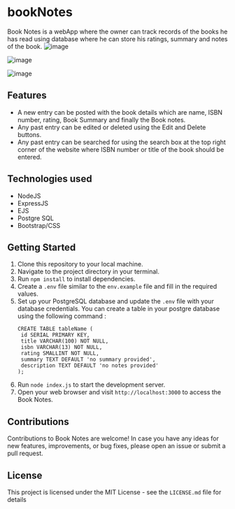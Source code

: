 # bookNotes
Book Notes is a webApp where the owner can track records of the books he has read using database where he can store his ratings, summary and notes of the book.
![image](https://github.com/ujjwi/bookNotes/assets/131232351/9cff212a-dc03-45bb-80b5-a5be5581bf45)

![image](https://github.com/ujjwi/bookNotes/assets/131232351/9eede5ed-ecc2-481c-8ac2-3e82e007b7ad)

![image](https://github.com/ujjwi/bookNotes/assets/131232351/e29ac8cf-e060-4d02-af14-7d3d3f7dbdef)


## Features

* A new entry can be posted with the book details which are name, ISBN number, rating, Book Summary and finally the Book notes. 
* Any past entry can be edited or deleted using the Edit and Delete buttons.
* Any past entry can be searched for using the search box at the top right corner of the website where ISBN number or title of the book should be entered.

## Technologies used

* NodeJS
* ExpressJS
* EJS
* Postgre SQL
* Bootstrap/CSS

## Getting Started

1. Clone this repository to your local machine.
2. Navigate to the project directory in your terminal.
3. Run `npm install` to install dependencies.
4. Create a `.env` file similar to the `env.example` file and fill in the required values.
5. Set up your PostgreSQL database and update the `.env` file with your database credentials.
   You can create a table in your postgre database using the following command :
   ```
   CREATE TABLE tableName (
    id SERIAL PRIMARY KEY,
    title VARCHAR(100) NOT NULL,
    isbn VARCHAR(13) NOT NULL,
    rating SMALLINT NOT NULL,
    summary TEXT DEFAULT 'no summary provided',
    description TEXT DEFAULT 'no notes provided'
   );
   ```
7. Run `node index.js` to start the development server.
8. Open your web browser and visit `http://localhost:3000` to access the Book Notes.

## Contributions

Contributions to Book Notes are welcome! In case you have any ideas for new features, improvements, or bug fixes, please open an issue or submit a pull request.

## License

This project is licensed under the MIT License - see the `LICENSE.md` file for details

